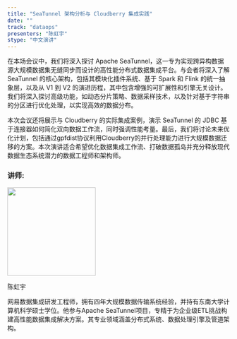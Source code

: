 ```yaml
---
title: "SeaTunnel 架构分析与 Cloudberry 集成实践"
date: ""
track: "dataops"
presenters: "陈虹宇"
stype: "中文演讲"
---
```


在本场会议中，我们将深入探讨 Apache SeaTunnel，这一专为实现跨异构数据源大规模数据集无缝同步而设计的高性能分布式数据集成平台。与会者将深入了解 SeaTunnel 的核心架构，包括其模块化插件系统、基于 Spark 和 Flink 的统一抽象层，以及从 V1 到 V2 的演进历程，其中包含增强的可扩展性和引擎无关设计。我们将深入探讨高级功能，如动态分片策略、数据采样技术，以及针对基于字符串的分区进行优化处理，以实现高效的数据分布。

本次会议还将展示与 Cloudberry 的实际集成案例，演示 SeaTunnel 的 JDBC 基于连接器如何简化双向数据工作流，同时强调性能考量。最后，我们将讨论未来优化计划，包括通过gpfdist协议利用Cloudberry的并行处理能力进行大规模数据迁移的方案。本次演讲适合希望优化数据集成工作流、打破数据孤岛并充分释放现代数据生态系统潜力的数据工程师和架构师。

### 讲师:

<img src="https://sessionize.com/image/4882-400o400o1-LRN5sGimgNASAwXPaiW7v2.jpg" width="200" /><br/>

陈虹宇

网易数据集成研发工程师，拥有四年大规模数据传输系统经验，并持有东南大学计算机科学硕士学位。他参与Apache SeaTunnel项目，专精于为企业级ETL挑战构建高性能数据集成解决方案。其专业领域涵盖分布式系统、数据处理引擎及管道架构。